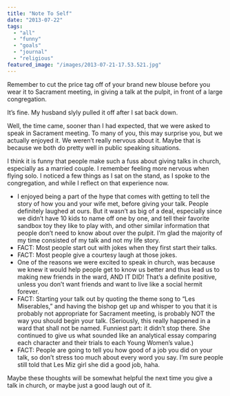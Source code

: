 ```yaml
---
title: "Note To Self"
date: "2013-07-22"
tags:
  - "all"
  - "funny"
  - "goals"
  - "journal"
  - "religious"
featured_image: "/images/2013-07-21-17.53.521.jpg"
---
```


Remember to cut the price tag off of your brand new blouse before you wear it to Sacrament meeting, in giving a talk at the pulpit, in front of a large congregation.

It’s fine. My husband slyly pulled it off after I sat back down.

Well, the time came, sooner than I had expected, that we were asked to speak in Sacrament meeting. To many of you, this may surprise you, but we actually enjoyed it. We weren’t really nervous about it. Maybe that is because we both do pretty well in public speaking situations.

I think it is funny that people make such a fuss about giving talks in church, especially as a married couple. I remember feeling more nervous when flying solo. I noticed a few things as I sat on the stand, as I spoke to the congregation, and while I reflect on that experience now.

- I enjoyed being a part of the hype that comes with getting to tell the story of how you and your wife met, before giving your talk. People definitely laughed at ours. But it wasn’t as big of a deal, especially since we didn’t have 10 kids to name off one by one, and tell their favorite sandbox toy they like to play with, and other similar information that people don’t need to know about over the pulpit. I’m glad the majority of my time consisted of my talk and not my life story.
- FACT: Most people start out with jokes when they first start their talks.
- FACT: Most people give a courtesy laugh at those jokes.
- One of the reasons we were excited to speak in church, was because we knew it would help people get to know us better and thus lead us to making new friends in the ward, AND IT DID! That’s a definite positive, unless you don’t want friends and want to live like a social hermit forever.
- FACT: Starting your talk out by quoting the theme song to “Les Miserables,” and having the bishop get up and whisper to you that it is probably not appropriate for Sacrament meeting, is probably NOT the way you should begin your talk. (Seriously, this really happened in a ward that shall not be named. Funniest part: it didn’t stop there. She continued to give us what sounded like an analytical essay comparing each character and their trials to each Young Women’s value.)
- FACT: People are going to tell you how good of a job you did on your talk, so don’t stress too much about every word you say. I’m sure people still told that Les Miz girl she did a good job, haha.

Maybe these thoughts will be somewhat helpful the next time you give a talk in church, or maybe just a good laugh out of it.

